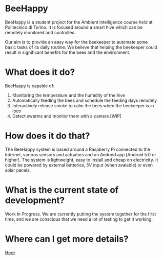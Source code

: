 # BeeHappy
BeeHappy is a student project for the Ambient Intelligence course held at Politecnico di Torino. It is focused around a smart hive which can be remotely monitored and controlled.

Our aim is to provide an easy way for the beekeeper to automate some basic tasks of its daily routine. We believe that helping the beekeeper could result in significant benefits for the bees and the environment.

# What does it do?
BeeHappy is capable of:

1. Monitoring the temperature and the humidity of the hive
2. Automatically feeding the bees and schedule the feeding days remotely
3. Interactively release smoke to calm the bees when the beekeeper is in loco
4. Detect swarms and monitor them with a camera [WIP]

# How does it do that?
The BeeHappy system is based around a Raspberry Pi connected to the Internet, various sensors and actuators and an Android app [Android 5.0 or higher]. The system is lightweight, easy to install and cheap on electricity. It could be powered by external batteries, 5V input (when avaiable) or even solar panels.

# What is the current state of development?
Work In Progress. We are currently putting the system together for the first time, and we are conscious that we need a lot of testing to get it working.

# Where can I get more details?
[Here](https://ami-2017.github.io/bee-happy/)
